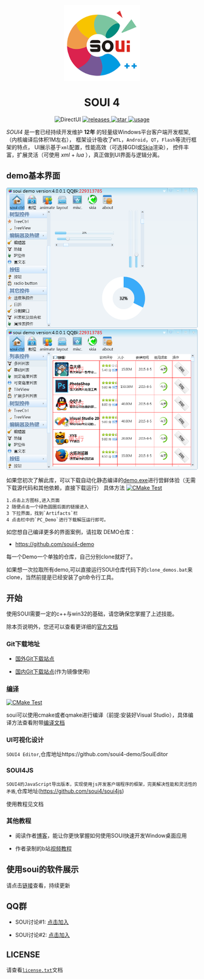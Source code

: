 <div align= "center">
<img align="center" width=200 src="./doc/logo.png" />
</div>


<div align= "center">
 <h1>SOUI 4</h1>

 <a>
    <img alt="DirectUI" src="https://img.shields.io/badge/C%2B%2B-DirectUI%E5%BA%93-brightgreen?style=for-the-badge" />
 </a>
 <a href="https://github.com/soui4/soui/releases">
    <img alt="releases" src="https://img.shields.io/github/v/release/soui4/soui?color=blueviolet&include_prereleases&style=for-the-badge" />
 </a>
<a href="https://github.com/soui4/soui/">
    <img alt="star" src="https://img.shields.io/github/stars/soui4/soui?style=for-the-badge">
</a>

 <a href="https://2926295173.github.io/SoUIDocs">
    <img alt="usage" src="https://img.shields.io/badge/%E4%BD%BF%E7%94%A8-%E6%96%87%E6%A1%A3-yellow?style=for-the-badge"/>
</a>


</div>


 _SOUI4_ 是一套已经持续开发维护 **12年** 的轻量级Windows平台客户端开发框架,
（内核编译后体积1M左右），
框架设计吸收了`WTL`，`Android`，`QT`，`Flash`等流行框架的特点，
UI展示基于`xml`配置，性能高效（可选择GDI或[Skia](https://www.oschina.net/p/skia)渲染），
控件丰富，扩展灵活（可使用 _xml_ + _lua_ ），真正做到UI界面与逻辑分离。



##  **demo基本界面** 
![demo1](./doc/demo_png/souidemo1.png)
![demo2](./doc/demo_png/souidemo2.png)

如果您初次了解此库，可以下载自动化静态编译的[demo.exe](https://github.com/soui4/soui/actions)进行尝鲜体验（无需下载源代码和其他依赖，直接下载运行）
具体方法
[![CMake Test](https://github.com/soui4/soui/actions/workflows/cmaketest.yml/badge.svg)](https://github.com/soui4/soui/actions/workflows/cmaketest.yml)

```
1.点击上方图标,进入页面
2 随便点击一个绿色圆圈后面的链接进入
3 下拉界面，找到`Artifacts`栏
4 点击栏中的`PC_Demo`进行下载解压运行即可。
```
如您想自己编译更多的界面案例，请拉取 DEMO仓库：

- https://github.com/soui4-demo

每一个Demo一个单独的仓库，自己分别clone就好了。

如果想一次拉取所有demo,可以直接运行SOUI仓库代码下的`clone_demos.bat`来clone，当然前提是已经安装了git命令行工具。


##  **开始** 

使用SOUI需要一定的c++与win32的基础，请您确保您掌握了上述技能。

除本页说明外，您还可以查看更详细的[官方文档](https://2926295173.github.io/SoUIDocs/)

### Git下载地址

- [国外Git下载站点](https://github.com/soui4/soui)

- [国内Git下载站点](https://gitee.com/setoutsoft/soui4)(作为镜像使用)


### [编译](./doc/build.md)

[![CMake Test](https://github.com/soui4/soui/actions/workflows/cmaketest.yml/badge.svg)](https://github.com/soui4/soui/actions/workflows/cmaketest.yml)

soui可以使用cmake或者qmake进行编译（前提:安装好Visual Studio），具体编译方法查看附带[编译文档](./doc/build.md)

### UI可视化设计

`SOUI4 Editor`,仓库地址https://github.com/soui4-demo/SouiEditor
### SOUI4JS
`SOUI4的JavaScript导出版本，实现使用js开发客户端程序的框架，完美解决性能和灵活性的矛盾`,仓库地址(https://github.com/soui4/soui4js)

使用教程见文档

### 其他教程

- 阅读作者[博客](http://www.cnblogs.com/setoutsoft/)，能让你更快掌握如何使用SOUI快速开发Window桌面应用

- 作者录制的b站[视频教程](https://space.bilibili.com/110611388)

## 使用soui的软件展示

请点击[链接](https://2926295173.github.io/SoUIDocs/Show/show/)查看，持续更新

##  **QQ群** 

- SOUI讨论#1: [点击加入](http://shang.qq.com/wpa/qunwpa?idkey=9653a811a72365d798a5247d6ba6885a568bdcf51c624f906c8ce7b8fd9e4eda)

- SOUI讨论#2: [点击加入](http://shang.qq.com/wpa/qunwpa?idkey=03d3294a2551beb1b54b4012086cec14b3f66d5c253debaeed241d9c623966e0)

##  **LICENSE** 

请查看[`license.txt`](./license.txt)文档